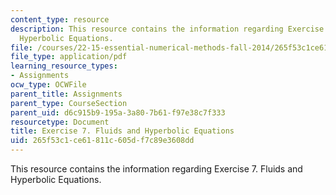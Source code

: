 ```yaml
---
content_type: resource
description: This resource contains the information regarding Exercise 7. Fluids and
  Hyperbolic Equations.
file: /courses/22-15-essential-numerical-methods-fall-2014/265f53c1ce61811c605df7c89e3608dd_MIT22_15F14_ex07.pdf
file_type: application/pdf
learning_resource_types:
- Assignments
ocw_type: OCWFile
parent_title: Assignments
parent_type: CourseSection
parent_uid: d6c915b9-195a-3a80-7b61-f97e38c7f333
resourcetype: Document
title: Exercise 7. Fluids and Hyperbolic Equations
uid: 265f53c1-ce61-811c-605d-f7c89e3608dd
---
```

This resource contains the information regarding Exercise 7. Fluids and Hyperbolic Equations.